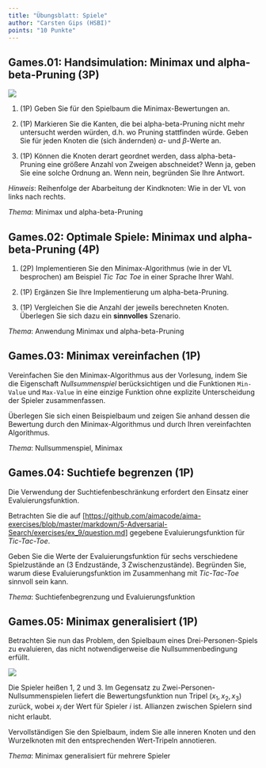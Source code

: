 ```yaml
---
title: "Übungsblatt: Spiele"
author: "Carsten Gips (HSBI)"
points: "10 Punkte"
---
```


<!--  pandoc -s -f markdown -t markdown+smart-grid_tables-multiline_tables-simple_tables --columns=94 --reference-links=true  sheet-games.md  -o xxx.md  -->

## Games.01: Handsimulation: Minimax und alpha-beta-Pruning (3P)

![][1]

1.  (1P) Geben Sie für den Spielbaum die Minimax-Bewertungen an.

2.  (1P) Markieren Sie die Kanten, die bei alpha-beta-Pruning nicht mehr untersucht werden
    würden, d.h. wo Pruning stattfinden würde. Geben Sie für jeden Knoten die (sich ändernden)
    $\alpha$- und $\beta$-Werte an.

3.  (1P) Können die Knoten derart geordnet werden, dass alpha-beta-Pruning eine größere Anzahl
    von Zweigen abschneidet? Wenn ja, geben Sie eine solche Ordnung an. Wenn nein, begründen
    Sie Ihre Antwort.

*Hinweis*: Reihenfolge der Abarbeitung der Kindknoten: Wie in der VL von links nach rechts.

*Thema*: Minimax und alpha-beta-Pruning

## Games.02: Optimale Spiele: Minimax und alpha-beta-Pruning (4P)

1.  (2P) Implementieren Sie den Minimax-Algorithmus (wie in der VL besprochen) am Beispiel
    *Tic Tac Toe* in einer Sprache Ihrer Wahl.

2.  (1P) Ergänzen Sie Ihre Implementierung um alpha-beta-Pruning.

3.  (1P) Vergleichen Sie die Anzahl der jeweils berechneten Knoten. Überlegen Sie sich dazu
    ein **sinnvolles** Szenario.

*Thema*: Anwendung Minimax und alpha-beta-Pruning

## Games.03: Minimax vereinfachen (1P)

Vereinfachen Sie den Minimax-Algorithmus aus der Vorlesung, indem Sie die Eigenschaft
*Nullsummenspiel* berücksichtigen und die Funktionen `Min-Value` und `Max-Value` in eine
einzige Funktion ohne explizite Unterscheidung der Spieler zusammenfassen.

Überlegen Sie sich einen Beispielbaum und zeigen Sie anhand dessen die Bewertung durch den
Minimax-Algorithmus und durch Ihren vereinfachten Algorithmus.

*Thema*: Nullsummenspiel, Minimax

## Games.04: Suchtiefe begrenzen (1P)

Die Verwendung der Suchtiefenbeschränkung erfordert den Einsatz einer Evaluierungsfunktion.

Betrachten Sie die auf
[https://github.com/aimacode/aima-exercises/blob/master/markdown/5-Adversarial-Search/exercises/ex_9/question.md]
gegebene Evaluierungsfunktion für *Tic-Tac-Toe*.

Geben Sie die Werte der Evaluierungsfunktion für sechs verschiedene Spielzustände an (3
Endzustände, 3 Zwischenzustände). Begründen Sie, warum diese Evaluierungsfunktion im
Zusammenhang mit *Tic-Tac-Toe* sinnvoll sein kann.

*Thema*: Suchtiefenbegrenzung und Evaluierungsfunktion

## Games.05: Minimax generalisiert (1P)

Betrachten Sie nun das Problem, den Spielbaum eines Drei-Personen-Spiels zu evaluieren, das
nicht notwendigerweise die Nullsummenbedingung erfüllt.

![][2]

Die Spieler heißen 1, 2 und 3. Im Gegensatz zu Zwei-Personen-Nullsummenspielen liefert die
Bewertungsfunktion nun Tripel $(x_1, x_2, x_3)$ zurück, wobei $x_i$ der Wert für Spieler $i$
ist. Allianzen zwischen Spielern sind nicht erlaubt.

Vervollständigen Sie den Spielbaum, indem Sie alle inneren Knoten und den Wurzelknoten mit den
entsprechenden Wert-Tripeln annotieren.

*Thema*: Minimax generalisiert für mehrere Spieler

  [1]: images/alphabeta.png
  [https://github.com/aimacode/aima-exercises/blob/master/markdown/5-Adversarial-Search/exercises/ex_9/question.md]:
    https://aimacode.github.io/aima-exercises/game-playing-exercises/ex_9/
  [2]: images/minmax-multiplayer.png
